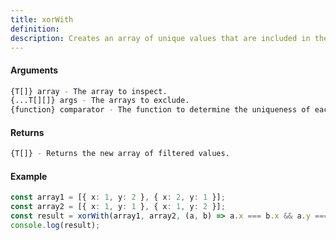 ```yaml
---
title: xorWith
definition: 
description: Creates an array of unique values that are included in the first given array,
---
```



#### Arguments


```bash
{T[]} array - The array to inspect.
{...T[][]} args - The arrays to exclude.
{function} comparator - The function to determine the uniqueness of each element.
```


#### Returns


```bash
{T[]} - Returns the new array of filtered values.
```


#### Example


```ts
const array1 = [{ x: 1, y: 2 }, { x: 2, y: 1 }];const array2 = [{ x: 1, y: 1 }, { x: 1, y: 2 }];const result = xorWith(array1, array2, (a, b) => a.x === b.x && a.y === b.y);console.log(result);
```